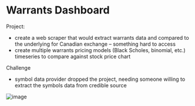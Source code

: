 # Warrants Dashboard

Project: 
* create a web scraper that would extract warrants data and compared to the underlying for Canadian exchange – something hard to access
* create multiple warrants pricing models (Black Scholes, binomial, etc.) timeseries to compare against stock price chart

Challenge
*  symbol data provider dropped the project, needing someone willing to extract the symbols data from credible source

![image](https://github.com/user-attachments/assets/c664f7d5-44a2-403b-910e-bf34e2ed7c15)
